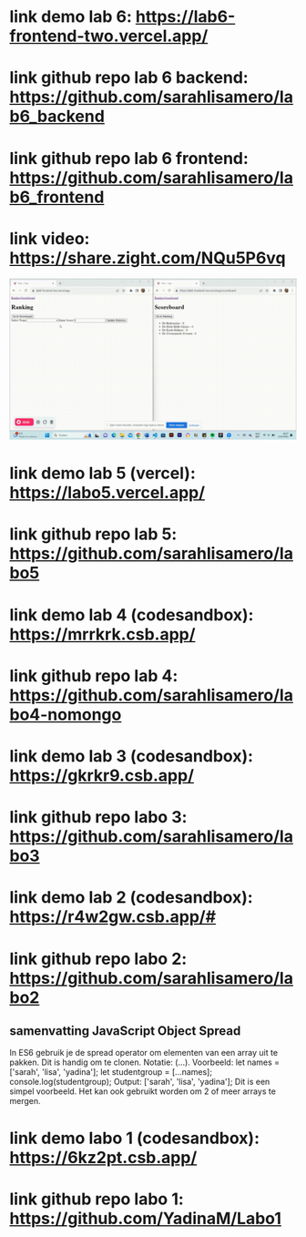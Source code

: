 # link demo lab 6: https://lab6-frontend-two.vercel.app/
# link github repo lab 6 backend: https://github.com/sarahlisamero/lab6_backend
# link github repo lab 6 frontend: https://github.com/sarahlisamero/lab6_frontend
# link video: https://share.zight.com/NQu5P6vq
![Animated GIF](https://github.com/sarahlisamero/lab6_frontend/blob/main/GIFdemo.gif)

# link demo lab 5 (vercel): https://labo5.vercel.app/
# link github repo lab 5: https://github.com/sarahlisamero/labo5 

# link demo lab 4 (codesandbox): https://mrrkrk.csb.app/
# link github repo lab 4: https://github.com/sarahlisamero/labo4-nomongo

# link demo lab 3 (codesandbox): https://gkrkr9.csb.app/
# link github repo labo 3: https://github.com/sarahlisamero/labo3

# link demo lab 2 (codesandbox): https://r4w2gw.csb.app/#
# link github repo labo 2: https://github.com/sarahlisamero/labo2
## samenvatting JavaScript Object Spread
In ES6 gebruik je de spread operator om elementen van een array uit te pakken. Dit is handig om te clonen. Notatie: (...). 
Voorbeeld: let names = ['sarah', 'lisa', 'yadina'];
let studentgroup = [...names];
console.log(studentgroup);
Output: ['sarah', 'lisa', 'yadina'];
Dit is een simpel voorbeeld. Het kan ook gebruikt worden om 2 of meer arrays te mergen. 

# link demo labo 1 (codesandbox): https://6kz2pt.csb.app/  
# link github repo labo 1: https://github.com/YadinaM/Labo1